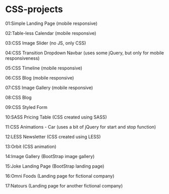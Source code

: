 # CSS-projects

01:Simple Landing Page (mobile responsive)

02:Table-less Calendar (mobile responsive)

03:CSS Image Slider (no JS, only CSS)

04:CSS Transition Dropdown Navbar (uses some jQuery, but only for mobile responsiveness)

05:CSS Timeline (mobile responsive)

06:CSS Blog (mobile responsive)

07:CSS Image Gallery (mobile responsive)

08:CSS Blog

09:CSS Styled Form

10:SASS Pricing Table (CSS created using SASS)

11:CSS Animations - Car (uses a bit of jQuery for start and stop function)

12:LESS Newsletter (CSS created using LESS)

13:Orbit (CSS animation)

14:Image Gallery (BootStrap image gallery)

15:Joke Landing Page (BootStrap landing page)

16:Omni Foods (Landing page for fictional company)

17:Natours (Landing page for another fictional company)
